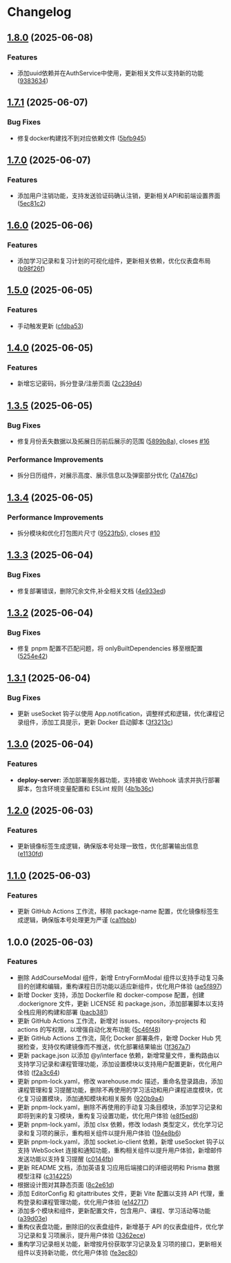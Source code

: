 # Changelog

## [1.8.0](https://github.com/English-Assistant/Study-Reminder/compare/v1.7.1...v1.8.0) (2025-06-08)


### Features

* 添加uuid依赖并在AuthService中使用，更新相关文件以支持新的功能 ([9383634](https://github.com/English-Assistant/Study-Reminder/commit/938363423f9f1dd6d0cbf7c1eb32a15762b83dbf))

## [1.7.1](https://github.com/English-Assistant/Study-Reminder/compare/v1.7.0...v1.7.1) (2025-06-07)


### Bug Fixes

* 修复docker构建找不到对应依赖文件 ([5bfb945](https://github.com/English-Assistant/Study-Reminder/commit/5bfb94563b099a61ea758600f408cc4e96720941))

## [1.7.0](https://github.com/English-Assistant/Study-Reminder/compare/v1.6.0...v1.7.0) (2025-06-07)


### Features

* 添加用户注销功能，支持发送验证码确认注销，更新相关API和前端设置界面 ([5ec81c2](https://github.com/English-Assistant/Study-Reminder/commit/5ec81c252d5a30485514197745eaf9c365d1c843))

## [1.6.0](https://github.com/English-Assistant/Study-Reminder/compare/v1.5.0...v1.6.0) (2025-06-06)


### Features

* 添加学习记录和复习计划的可视化组件，更新相关依赖，优化仪表盘布局 ([b98f26f](https://github.com/English-Assistant/Study-Reminder/commit/b98f26f61b389cd935bc52a75a45937cd09b40f4))

## [1.5.0](https://github.com/English-Assistant/Study-Reminder/compare/v1.4.0...v1.5.0) (2025-06-05)


### Features

* 手动触发更新 ([cfdba53](https://github.com/English-Assistant/Study-Reminder/commit/cfdba534cc1d6a42d7682a826edcb29747b3e091))

## [1.4.0](https://github.com/English-Assistant/Study-Reminder/compare/v1.3.5...v1.4.0) (2025-06-05)


### Features

* 新增忘记密码，拆分登录/注册页面 ([2c239d4](https://github.com/English-Assistant/Study-Reminder/commit/2c239d495172bafb77d269f3730af9aef24a247a))

## [1.3.5](https://github.com/English-Assistant/Study-Reminder/compare/v1.3.4...v1.3.5) (2025-06-05)


### Bug Fixes

* 修复月份丢失数据以及拓展日历前后展示的范围 ([5899b8a](https://github.com/English-Assistant/Study-Reminder/commit/5899b8a1a7f68039cb179108d75bbd3f212d0ab6)), closes [#16](https://github.com/English-Assistant/Study-Reminder/issues/16)


### Performance Improvements

* 拆分日历组件，对展示高度、展示信息以及弹窗部分优化 ([7a1476c](https://github.com/English-Assistant/Study-Reminder/commit/7a1476c8b775db54d7fc8124dc5907f4584fbf05))

## [1.3.4](https://github.com/English-Assistant/Study-Reminder/compare/v1.3.3...v1.3.4) (2025-06-05)


### Performance Improvements

* 拆分模块和优化打包图片尺寸 ([9523fb5](https://github.com/English-Assistant/Study-Reminder/commit/9523fb53505c5abaee732b7116cacc3dde16ff3a)), closes [#10](https://github.com/English-Assistant/Study-Reminder/issues/10)

## [1.3.3](https://github.com/English-Assistant/Study-Reminder/compare/v1.3.2...v1.3.3) (2025-06-04)


### Bug Fixes

* 修复部署错误，删除冗余文件,补全相关文档 ([4e933ed](https://github.com/English-Assistant/Study-Reminder/commit/4e933ed8a7ff3be3e7c260bb8a04524b100a2131))

## [1.3.2](https://github.com/English-Assistant/Study-Reminder/compare/v1.3.1...v1.3.2) (2025-06-04)


### Bug Fixes

* 修复 pnpm 配置不匹配问题，将 onlyBuiltDependencies 移至根配置 ([5254e42](https://github.com/English-Assistant/Study-Reminder/commit/5254e423f8406113a067a781a942e3ca03832ee0))

## [1.3.1](https://github.com/English-Assistant/review/compare/v1.3.0...v1.3.1) (2025-06-04)


### Bug Fixes

* 更新 useSocket 钩子以使用 App.notification，调整样式和逻辑，优化课程记录组件，添加工具提示，更新 Docker 启动脚本 ([3f3213c](https://github.com/English-Assistant/review/commit/3f3213cbf27dc12488b3985e4071232ec4bc148d))

## [1.3.0](https://github.com/English-Assistant/review/compare/v1.2.0...v1.3.0) (2025-06-04)


### Features

* **deploy-server:** 添加部署服务器功能，支持接收 Webhook 请求并执行部署脚本，包含环境变量配置和 ESLint 规则 ([4b1b36c](https://github.com/English-Assistant/review/commit/4b1b36cedb5b30100ed90de8211072e87497c541))

## [1.2.0](https://github.com/English-Assistant/review/compare/v1.1.0...v1.2.0) (2025-06-03)


### Features

* 更新镜像标签生成逻辑，确保版本号处理一致性，优化部署输出信息 ([e1130fd](https://github.com/English-Assistant/review/commit/e1130fd848c26477f8d4633b271ade2f338aa5da))

## [1.1.0](https://github.com/English-Assistant/review/compare/v1.0.0...v1.1.0) (2025-06-03)


### Features

* 更新 GitHub Actions 工作流，移除 package-name 配置，优化镜像标签生成逻辑，确保版本号处理更为严谨 ([ca1fbbb](https://github.com/English-Assistant/review/commit/ca1fbbbce7247760db1a04cf0b8e92933c4311ff))

## 1.0.0 (2025-06-03)


### Features

* 删除 AddCourseModal 组件，新增 EntryFormModal 组件以支持手动复习条目的创建和编辑，重构课程日历功能以适应新组件，优化用户体验 ([ae5f897](https://github.com/English-Assistant/review/commit/ae5f89794d76404255cb003320c0a891255707bd))
* 新增 Docker 支持，添加 Dockerfile 和 docker-compose 配置，创建 .dockerignore 文件，更新 LICENSE 和 package.json，添加部署脚本以支持全栈应用的构建和部署 ([bacb381](https://github.com/English-Assistant/review/commit/bacb381636bb180112e8574f8c6240cf8193b7a9))
* 更新 GitHub Actions 工作流，新增对 issues、repository-projects 和 actions 的写权限，以增强自动化发布功能 ([5c46f48](https://github.com/English-Assistant/review/commit/5c46f48e6536a90476ddd4f20fc7cf97812e7d97))
* 更新 GitHub Actions 工作流，简化 Docker 部署条件，新增 Docker Hub 凭据检查，支持仅构建镜像而不推送，优化部署结果输出 ([1f367a7](https://github.com/English-Assistant/review/commit/1f367a785de8e21f09f0ccf1b11a3cf01f5fc0d3))
* 更新 package.json 以添加 @y/interface 依赖，新增常量文件，重构路由以支持学习记录和课程管理功能，添加设置模块以支持用户配置更新，优化用户体验 ([f2a3c64](https://github.com/English-Assistant/review/commit/f2a3c643915fd42f833c520ab41fd538f17b2dfd))
* 更新 pnpm-lock.yaml，修改 warehouse.mdc 描述，重命名登录路由，添加课程管理和复习提醒功能，删除不再使用的学习活动和用户课程进度模块，优化复习设置模块，添加通知模块和相关服务 ([920b9a4](https://github.com/English-Assistant/review/commit/920b9a430b7c45b49040505ffc621415c1a2cf5b))
* 更新 pnpm-lock.yaml，删除不再使用的手动复习条目模块，添加学习记录和即将到来的复习模块，重构复习设置功能，优化用户体验 ([e8f5ed8](https://github.com/English-Assistant/review/commit/e8f5ed86b040621eb9f79ed96c96d8bb1143b0ba))
* 更新 pnpm-lock.yaml，添加 clsx 依赖，修改 lodash 类型定义，优化学习记录和复习项的展示，重构相关组件以提升用户体验 ([194e8b6](https://github.com/English-Assistant/review/commit/194e8b64302c94dfb1c8858d141da6df3f00cf51))
* 更新 pnpm-lock.yaml，添加 socket.io-client 依赖，新增 useSocket 钩子以支持 WebSocket 连接和通知功能，重构相关组件以提升用户体验，新增邮件发送功能以支持复习提醒 ([c0144fb](https://github.com/English-Assistant/review/commit/c0144fb7cff9acd82ce1ec7d02ad94f1c2dc9a23))
* 更新 README 文档，添加英语复习应用后端接口的详细说明和 Prisma 数据模型注释 ([c314225](https://github.com/English-Assistant/review/commit/c314225f33b0c2bf75e8136537e6e1d435af4f0c))
* 根据设计图对其静态页面 ([8c2e61d](https://github.com/English-Assistant/review/commit/8c2e61d04f7560aa205742c2206dfcf2be0105a2))
* 添加 EditorConfig 和 gitattributes 文件，更新 Vite 配置以支持 API 代理，重构登录和课程管理功能，优化用户体验 ([e142717](https://github.com/English-Assistant/review/commit/e14271725e399a739935f96fd58fff467a209d1f))
* 添加多个模块和组件，更新配置文件，包含用户、课程、学习活动等功能 ([a39d03e](https://github.com/English-Assistant/review/commit/a39d03ef8d62b773d772f77f5459c859431be00e))
* 重构仪表盘功能，删除旧的仪表盘组件，新增基于 API 的仪表盘组件，优化学习记录和复习项展示，提升用户体验 ([3362ece](https://github.com/English-Assistant/review/commit/3362ece6d69bbfe4ed39d8f2fedcbb27cf3aca99))
* 重构学习记录相关功能，新增按月份获取学习记录及复习项的接口，更新相关组件以支持新功能，优化用户体验 ([fe3ec80](https://github.com/English-Assistant/review/commit/fe3ec80062aabc26fbd4cf74b58782eeccd47243))
